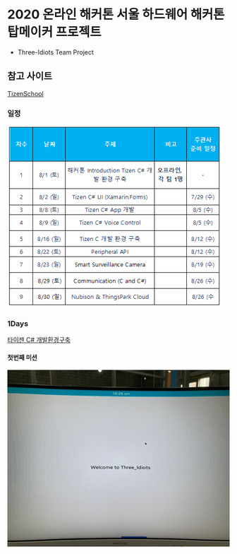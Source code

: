 # 2020 온라인 해커톤 서울 하드웨어 해커톤 탑메이커 프로젝트
  - Three-Idiots Team Project

## 참고 사이트
[TizenSchool](https://tizenschool.org/home)

### 일정
  <img width="" height="" src="./png/sc.png"></img>

### 1Days 

[타이젠 C# 개발환경구축](http://tizenschool.org/tutorial/194)

#### 첫번째 미션
  <img width="640" height="400" src="./png/Three_Idiots_FirstMission.jpg"></img>

